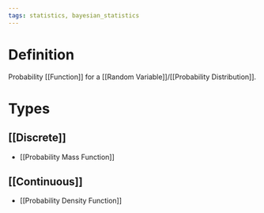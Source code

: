 ```yaml
---
tags: statistics, bayesian_statistics
---
```


# Definition

Probability [[Function]] for a [[Random Variable]]/[[Probability Distribution]].

# Types
## [[Discrete]]
- [[Probability Mass Function]]

## [[Continuous]]
- [[Probability Density Function]]